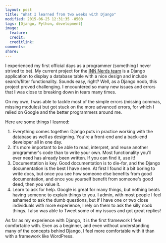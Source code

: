 ```yaml
---
layout: post
title: "What I learned from two weeks with Django"
modified: 2015-06-25 12:31:35 -0500
tags: [Django, Python, development]
image:
  feature: 
  credit: 
  creditlink: 
comments: 
share: 
---
```

I experienced my first official days as a programmer (something I never strived to be). My current project for the [INN Nerds team](http://www.nerds.inn.org) is a Django application to display a database table with a nice design and include search/filter functionality. Sounds easy, right? Well, as a Django noob, this project proved challenging. I encountered so many new issues and errors that I was close to breaking down in tears many times.

 On my own, I was able to tackle most of the simple errors (missing commas, missing modules) but got stuck on the more advanced errors, for which I relied on Google and the better programmers around me. 

 Here are some things I learned:


1. Everything comes together:  Django puts in practice working with the database as well as designing. You're a front-end and a back-end developer all in one day.
2. It's more important to be able to read, interpret, and reuse another programmer's code than to write your own. Most functionality you'll ever need has already been written. If you can find it, use it!
3. Documentation is key. Good documentation is to die-for, and the Django documentation is the best I have seen. At first I found it a bit boring to write docs, but once you see how someone else benefits from good documentation, and once you yourself benefit from someone's good deed, then you value it. 
4. Learn to ask for help. Google is great for many things, but nothing beats having someone to explain things to you. I admin, with most people I feel ashamed to ask the dumb questions, but if I have one or two close individuals with more experience, I rely on them to ask the silly noob things. I also was able to Tweet some of my issues and got great replies!

As far as my experience with Django, it is the first framework I feel comfortable with. Even as a beginner, and even without understanding many of the concepts behind Django, I feel more comfortable with it than with a framework like WordPress. 

